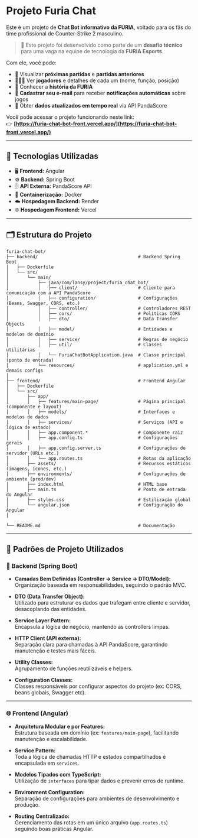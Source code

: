 # Projeto Furia Chat

Este é um projeto de **Chat Bot informativo da FURIA**, voltado para os fãs do time profissional de Counter-Strike 2 masculino. 

> 📌 Este projeto foi desenvolvido como parte de um **desafio técnico** para uma vaga na equipe de tecnologia da **FURIA Esports**.

Com ele, você pode:

- 📆 Visualizar **próximas partidas** e **partidas anteriores**
- 🧑‍🤝‍🧑 Ver **jogadores** e detalhes de cada um (nome, função, posição)
- 📜 Conhecer a **história da FURIA**
- 📧 **Cadastrar seu e-mail** para receber **notificações automáticas** sobre jogos
- 🔄 Obter **dados atualizados em tempo real** via API PandaScore

Você pode acessar o projeto funcionando neste link:  
👉 **[https://furia-chat-bot-front.vercel.app/](https://furia-chat-bot-front.vercel.app/)**

---

## 🚀 Tecnologias Utilizadas

- 🖥️ **Frontend:** Angular
- ⚙️ **Backend:** Spring Boot
- 🗄️ **API Externa:** PandaScore API
- 🐳 **Containerização:** Docker
- ☁️ **Hospedagem Backend:** Render
- 🌐 **Hospedagem Frontend:** Vercel

---

## 🗂️ Estrutura do Projeto
```
furia-chat-bot/
├── backend/                                      # Backend Spring Boot
│   ├── Dockerfile
│   └── src/
│       └── main/
│           ├── java/com/lansy/project/furia_chat_bot/
│           │   ├── client/                       # Cliente para comunicação com a API PandaScore
│           │   ├── configuration/                # Configurações (Beans, Swagger, CORS, etc.)
│           │   ├── controller/                   # Controladores REST
│           │   ├── cors/                         # Políticas CORS
│           │   ├── dto/                          # Data Transfer Objects
│           │   ├── model/                        # Entidades e modelos de domínio
│           │   ├── service/                      # Regras de negócio
│           │   ├── util/                         # Classes utilitárias
│           │   └── FuriaChatBotApplication.java  # Classe principal (ponto de entrada)
│           └── resources/                        # application.yml e demais configs
│
├── frontend/                                     # Frontend Angular
│   ├── Dockerfile
│   └── src/
│       ├── app/
│       │   ├── features/main-page/               # Página principal (componente e layout)
│       │   ├── models/                           # Interfaces e modelos de dados
│       │   ├── services/                         # Serviços (API e lógica de estado)
│       │   ├── app.component.*                   # Componente raiz
│       │   ├── app.config.ts                     # Configurações gerais
│       │   ├── app.config.server.ts              # Configurações do servidor (URLs etc.)
│       │   └── app.routes.ts                     # Rotas da aplicação
│       ├── assets/                               # Recursos estáticos (imagens, ícones, etc.)
│       ├── environments/                         # Configurações de ambiente (prod/dev)
│       ├── index.html                            # HTML base
│       ├── main.ts                               # Ponto de entrada do Angular
│       ├── styles.css                            # Estilização global
│       └── angular.json                          # Configuração do Angular
│

└── README.md                                     # Documentação
```

---

## 📐 Padrões de Projeto Utilizados

### 🔧 Backend (Spring Boot)

- **Camadas Bem Definidas (Controller → Service → DTO/Model):**  
  Organização baseada em responsabilidades, seguindo o padrão MVC.

- **DTO (Data Transfer Object):**  
  Utilizado para estruturar os dados que trafegam entre cliente e servidor, desacoplando das entidades.

- **Service Layer Pattern:**  
  Encapsula a lógica de negócio, mantendo as controllers limpas.

- **HTTP Client (API externa):**  
  Separação clara para chamadas à API PandaScore, garantindo manutenção e testes mais fáceis.

- **Utility Classes:**  
  Agrupamento de funções reutilizáveis e helpers.

- **Configuration Classes:**  
  Classes responsáveis por configurar aspectos do projeto (ex: CORS, beans globais, Swagger etc).

---

### 🌐 Frontend (Angular)

- **Arquitetura Modular e por Features:**  
  Estrutura baseada em domínio (ex: `features/main-page`), facilitando manutenção e escalabilidade.

- **Service Pattern:**  
  Toda a lógica de chamadas HTTP e estados compartilhados é encapsulada em `services`.

- **Modelos Tipados com TypeScript:**  
  Utilização de `interfaces` para tipar dados e prevenir erros de runtime.

- **Environment Configuration:**  
  Separação de configurações para ambientes de desenvolvimento e produção.

- **Routing Centralizado:**  
  Gerenciamento das rotas em um único arquivo (`app.routes.ts`) seguindo boas práticas Angular.


